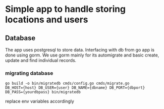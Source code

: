 # Simple app to handle storing locations and users

## Database

The app uses postgresql to store data. Interfacing with db from go app is done using gorm. We use gorm mainly for its automigrate and basic create, update and find individual records.

### migrating database

```
go build -o bin/migratedb cmds/config.go cmds/migrate.go
DB_HOST={host} DB_USER={user} DB_NAME={dbname} DB_PORT={dbport} DB_PASS={yourdbpass} bin/migratedb
```

replace env variables accordingly